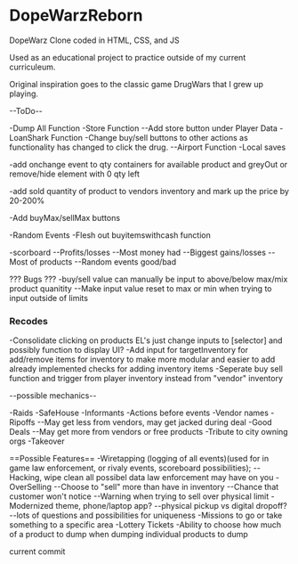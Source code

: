 # DopeWarzReborn

DopeWarz Clone coded in HTML, CSS, and JS

Used as an educational project to practice outside of my current curriculeum.

Original inspiration goes to the classic game DrugWars that I grew up playing.

--ToDo--


-Dump All Function
-Store Function
--Add store button under Player Data
-LoanShark Function
-Change buy/sell buttons to other actions as functionality has changed to click the drug.
--Airport Function
-Local saves

-add onchange event to qty containers for available product and greyOut or remove/hide element with 0 qty left

-add sold quantity of product to vendors inventory and mark up the price by 20-200%

-Add buyMax/sellMax buttons

-Random Events
-Flesh out buyitemswithcash function

-scorboard
--Profits/losses
--Most money had
--Biggest gains/losses
--Most of products
--Random events good/bad

??? Bugs ???
-buy/sell value can manually be input to above/below max/mix product quanitity
--Make input value reset to max or min when trying to input outside of limits

### Recodes ###
-Consolidate clicking on products EL's just change inputs to [selector] and possibly function to display UI?
-Add input for targetInventory for add/remove items for inventory to make more modular and easier to add already implemented checks for adding inventory items
-Seperate buy sell function and trigger from player inventory instead from "vendor" inventory

--possible mechanics--

-Raids
-SafeHouse
-Informants
-Actions before events
-Vendor names
-Ripoffs
--May get less from vendors, may get jacked during deal
-Good Deals
--May get more from vendors or free products
-Tribute to city owning orgs
-Takeover


==Possible Features==
-Wiretapping (logging of all events)(used for in game law enforcement, or rivaly events, scoreboard possibilities);
--Hacking, wipe clean all possibel data law enforcement may have on you
-OverSelling
--Choose to "sell" more than have in inventory
--Chance that customer won't notice
--Warning when trying to sell over physical limit
-Modernized theme, phone/laptop app?
--physical pickup vs digital dropoff?
--lots of questions and possibilities for uniqueness
-Missions to go or take something to a specific area
-Lottery Tickets
-Ability to choose how much of a product to dump when dumping individual products to dump



current commit 
